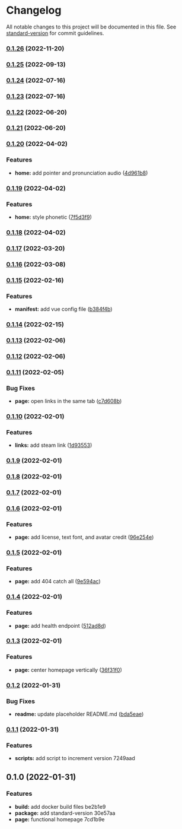 # Changelog

All notable changes to this project will be documented in this file. See [standard-version](https://github.com/conventional-changelog/standard-version) for commit guidelines.

### [0.1.26](https://github.com/eyzi/website/compare/v0.1.25...v0.1.26) (2022-11-20)

### [0.1.25](https://github.com/eyzi/website/compare/v0.1.24...v0.1.25) (2022-09-13)

### [0.1.24](https://github.com/eyzi/website/compare/v0.1.23...v0.1.24) (2022-07-16)

### [0.1.23](https://github.com/eyzi/website/compare/v0.1.22...v0.1.23) (2022-07-16)

### [0.1.22](https://github.com/eyzi/website/compare/v0.1.21...v0.1.22) (2022-06-20)

### [0.1.21](https://github.com/eyzi/website/compare/v0.1.20...v0.1.21) (2022-06-20)

### [0.1.20](https://github.com/eyzi/website/compare/v0.1.19...v0.1.20) (2022-04-02)


### Features

* **home:** add pointer and pronunciation audio ([4d961b8](https://github.com/eyzi/website/commit/4d961b8d7581ebf41712115f47e88f543c9d3254))

### [0.1.19](https://github.com/eyzi/website/compare/v0.1.18...v0.1.19) (2022-04-02)


### Features

* **home:** style phonetic ([7f5d3f9](https://github.com/eyzi/website/commit/7f5d3f9e3e1725efdcdf1d53886d9b8e84a9d358))

### [0.1.18](https://github.com/eyzi/website/compare/v0.1.17...v0.1.18) (2022-04-02)

### [0.1.17](https://github.com/eyzi/website/compare/v0.1.16...v0.1.17) (2022-03-20)

### [0.1.16](https://github.com/eyzi/website/compare/v0.1.15...v0.1.16) (2022-03-08)

### [0.1.15](https://github.com/eyzi/website/compare/v0.1.14...v0.1.15) (2022-02-16)


### Features

* **manifest:** add vue config file ([b384f4b](https://github.com/eyzi/website/commit/b384f4be8ad5b5cdaefd9488d1bc8265acf42244))

### [0.1.14](https://github.com/eyzi/website/compare/v0.1.13...v0.1.14) (2022-02-15)

### [0.1.13](https://github.com/eyzi/website/compare/v0.1.12...v0.1.13) (2022-02-06)

### [0.1.12](https://github.com/eyzi/website/compare/v0.1.11...v0.1.12) (2022-02-06)

### [0.1.11](https://github.com/eyzi/website/compare/v0.1.10...v0.1.11) (2022-02-05)


### Bug Fixes

* **page:** open links in the same tab ([c7d608b](https://github.com/eyzi/website/commit/c7d608be676f5460129ff0bb75923b41d21448d3))

### [0.1.10](https://github.com/eyzi/website/compare/v0.1.9...v0.1.10) (2022-02-01)


### Features

* **links:** add steam link ([1d93553](https://github.com/eyzi/website/commit/1d93553f4336f6f90fa986e0a7dbe5a9c540a018))

### [0.1.9](https://github.com/eyzi/website/compare/v0.1.8...v0.1.9) (2022-02-01)

### [0.1.8](https://github.com/eyzi/website/compare/v0.1.7...v0.1.8) (2022-02-01)

### [0.1.7](https://github.com/eyzi/website/compare/v0.1.6...v0.1.7) (2022-02-01)

### [0.1.6](https://github.com/eyzi/website/compare/v0.1.5...v0.1.6) (2022-02-01)


### Features

* **page:** add license, text font, and avatar credit ([96e254e](https://github.com/eyzi/website/commit/96e254ef9b3c43268b4b4b75379d050f4f98a2e7))

### [0.1.5](https://github.com/eyzi/website/compare/v0.1.4...v0.1.5) (2022-02-01)


### Features

* **page:** add 404 catch all ([9e594ac](https://github.com/eyzi/website/commit/9e594ac8c76790fa18e7d30b9875cc3aff537f5f))

### [0.1.4](https://github.com/eyzi/website/compare/v0.1.3...v0.1.4) (2022-02-01)


### Features

* **page:** add health endpoint ([512ad8d](https://github.com/eyzi/website/commit/512ad8df9969c29de67bc84356674647c2e0339c))

### [0.1.3](https://github.com/eyzi/website/compare/v0.1.2...v0.1.3) (2022-02-01)


### Features

* **page:** center homepage vertically ([36f31f0](https://github.com/eyzi/website/commit/36f31f02b5de0133d2135895dc5d87d054d69690))

### [0.1.2](https://github.com/eyzi/website/compare/v0.1.1...v0.1.2) (2022-01-31)


### Bug Fixes

* **readme:** update placeholder README.md ([bda5eae](https://github.com/eyzi/website/commit/bda5eaef414382b6267f033e9b5fef84b496e990))

### [0.1.1](///compare/v0.1.0...v0.1.1) (2022-01-31)


### Features

* **scripts:** add script to increment version 7249aad

## 0.1.0 (2022-01-31)


### Features

* **build:** add docker build files be2b1e9
* **package:** add standard-version 30e57aa
* **page:** functional homepage 7cd1b9e
